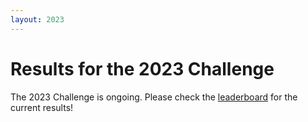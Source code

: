 ```yaml
---
layout: 2023
---
```


# Results for the 2023 Challenge

The 2023 Challenge is ongoing. Please check the [leaderboard](../leaderboard/) for the current results!